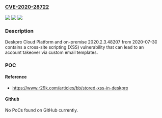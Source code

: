 ### [CVE-2020-28722](https://cve.mitre.org/cgi-bin/cvename.cgi?name=CVE-2020-28722)
![](https://img.shields.io/static/v1?label=Product&message=n%2Fa&color=blue)
![](https://img.shields.io/static/v1?label=Version&message=n%2Fa&color=blue)
![](https://img.shields.io/static/v1?label=Vulnerability&message=n%2Fa&color=brighgreen)

### Description

Deskpro Cloud Platform and on-premise 2020.2.3.48207 from 2020-07-30 contains a cross-site scripting (XSS) vulnerability that can lead to an account takeover via custom email templates.

### POC

#### Reference
- https://www.r29k.com/articles/bb/stored-xss-in-deskpro

#### Github
No PoCs found on GitHub currently.

